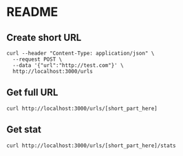 # README

## Create short URL

```
curl --header "Content-Type: application/json" \
  --request POST \
  --data '{"url":"http://test.com"}' \
  http://localhost:3000/urls
```

## Get full URL
```
curl http://localhost:3000/urls/[short_part_here]
```

## Get stat
```
curl http://localhost:3000/urls/[short_part_here]/stats
```
